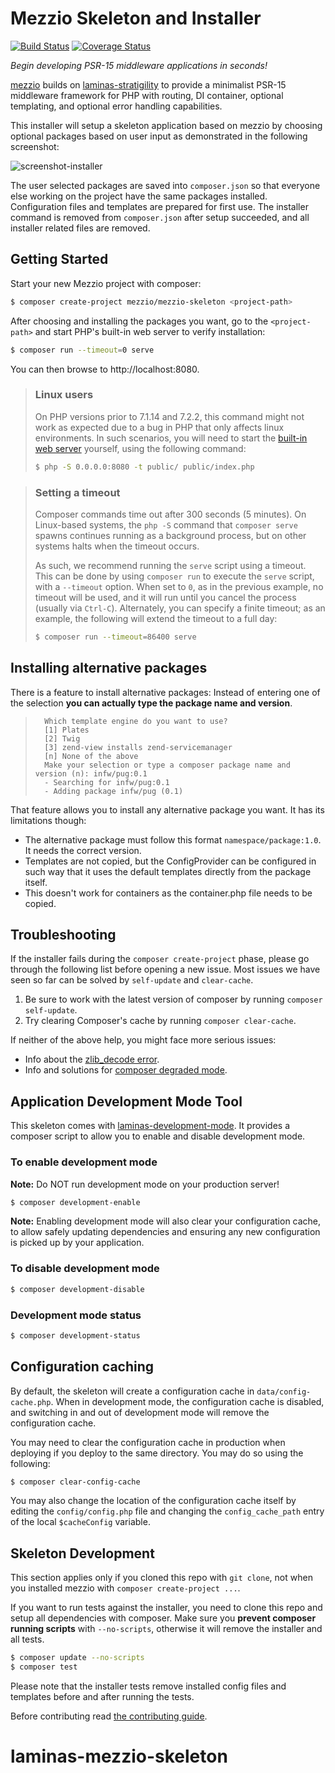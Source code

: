 # Mezzio Skeleton and Installer

[![Build Status](https://travis-ci.com/mezzio/mezzio-skeleton.svg?branch=master)](https://travis-ci.com/mezzio/mezzio-skeleton)
[![Coverage Status](https://coveralls.io/repos/github/mezzio/mezzio-skeleton/badge.svg?branch=master)](https://coveralls.io/github/mezzio/mezzio-skeleton?branch=master)

*Begin developing PSR-15 middleware applications in seconds!*

[mezzio](https://github.com/mezzio/mezzio) builds on
[laminas-stratigility](https://github.com/laminas/laminas-stratigility) to
provide a minimalist PSR-15 middleware framework for PHP with routing, DI
container, optional templating, and optional error handling capabilities.

This installer will setup a skeleton application based on mezzio by
choosing optional packages based on user input as demonstrated in the following
screenshot:

![screenshot-installer](https://user-images.githubusercontent.com/1011217/90332191-55d32200-dfbb-11ea-80c0-27a07ef5691a.png)

The user selected packages are saved into `composer.json` so that everyone else
working on the project have the same packages installed. Configuration files and
templates are prepared for first use. The installer command is removed from
`composer.json` after setup succeeded, and all installer related files are
removed.

## Getting Started

Start your new Mezzio project with composer:

```bash
$ composer create-project mezzio/mezzio-skeleton <project-path>
```

After choosing and installing the packages you want, go to the
`<project-path>` and start PHP's built-in web server to verify installation:

```bash
$ composer run --timeout=0 serve
```

You can then browse to http://localhost:8080.

> ### Linux users
>
> On PHP versions prior to 7.1.14 and 7.2.2, this command might not work as
> expected due to a bug in PHP that only affects linux environments. In such
> scenarios, you will need to start the [built-in web
> server](http://php.net/manual/en/features.commandline.webserver.php) yourself,
> using the following command:
>
> ```bash
> $ php -S 0.0.0.0:8080 -t public/ public/index.php
> ```

> ### Setting a timeout
>
> Composer commands time out after 300 seconds (5 minutes). On Linux-based
> systems, the `php -S` command that `composer serve` spawns continues running
> as a background process, but on other systems halts when the timeout occurs.
>
> As such, we recommend running the `serve` script using a timeout. This can
> be done by using `composer run` to execute the `serve` script, with a
> `--timeout` option. When set to `0`, as in the previous example, no timeout
> will be used, and it will run until you cancel the process (usually via
> `Ctrl-C`). Alternately, you can specify a finite timeout; as an example,
> the following will extend the timeout to a full day:
>
> ```bash
> $ composer run --timeout=86400 serve
> ```

## Installing alternative packages

There is a feature to install alternative packages: Instead of entering one of
the selection **you can actually type the package name and version**.

> ```
>   Which template engine do you want to use?
>   [1] Plates
>   [2] Twig
>   [3] zend-view installs zend-servicemanager
>   [n] None of the above
>   Make your selection or type a composer package name and version (n): infw/pug:0.1
>   - Searching for infw/pug:0.1
>   - Adding package infw/pug (0.1)
> ```

That feature allows you to install any alternative package you want. It has its limitations though:

* The alternative package must follow this format `namespace/package:1.0`. It needs the correct version.
* Templates are not copied, but the ConfigProvider can be configured in such way that it uses the
  default templates directly from the package itself.
* This doesn't work for containers as the container.php file needs to be copied.

## Troubleshooting

If the installer fails during the ``composer create-project`` phase, please go
through the following list before opening a new issue. Most issues we have seen
so far can be solved by `self-update` and `clear-cache`.

1. Be sure to work with the latest version of composer by running `composer self-update`.
2. Try clearing Composer's cache by running `composer clear-cache`.

If neither of the above help, you might face more serious issues:

- Info about the [zlib_decode error](https://github.com/composer/composer/issues/4121).
- Info and solutions for [composer degraded mode](https://getcomposer.org/doc/articles/troubleshooting.md#degraded-mode).

## Application Development Mode Tool

This skeleton comes with [laminas-development-mode](https://github.com/laminas/laminas-development-mode).
It provides a composer script to allow you to enable and disable development mode.

### To enable development mode

**Note:** Do NOT run development mode on your production server!

```bash
$ composer development-enable
```

**Note:** Enabling development mode will also clear your configuration cache, to
allow safely updating dependencies and ensuring any new configuration is picked
up by your application.

### To disable development mode

```bash
$ composer development-disable
```

### Development mode status

```bash
$ composer development-status
```

## Configuration caching

By default, the skeleton will create a configuration cache in
`data/config-cache.php`. When in development mode, the configuration cache is
disabled, and switching in and out of development mode will remove the
configuration cache.

You may need to clear the configuration cache in production when deploying if
you deploy to the same directory. You may do so using the following:

```bash
$ composer clear-config-cache
```

You may also change the location of the configuration cache itself by editing
the `config/config.php` file and changing the `config_cache_path` entry of the
local `$cacheConfig` variable.

## Skeleton Development

This section applies only if you cloned this repo with `git clone`, not when you
installed mezzio with `composer create-project ...`.

If you want to run tests against the installer, you need to clone this repo and
setup all dependencies with composer.  Make sure you **prevent composer running
scripts** with `--no-scripts`, otherwise it will remove the installer and all
tests.

```bash
$ composer update --no-scripts
$ composer test
```

Please note that the installer tests remove installed config files and templates
before and after running the tests.

Before contributing read [the contributing guide](https://github.com/mezzio/.github/blob/master/CONTRIBUTING.md).
# laminas-mezzio-skeleton
